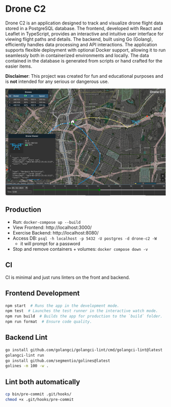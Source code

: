 # Drone C2

Drone C2 is an application designed to track and visualize drone flight
data stored in a PostgreSQL database. The frontend, developed with React and Leaflet
in TypeScript, provides an interactive and intuitive user interface for viewing flight
paths and details. The backend, built using Go (Golang), efficiently handles data
processing and API interactions. The application supports flexible deployment with
optional Docker support, allowing it to run seamlessly both in containerized
environments and locally. The data contained in the database is generated from
scripts or hand crafted for the easier items.

**Disclaimer**: This project was created for fun and educational purposes and
is **not** intended for any serious or dangerous use.

![Example pic](./example_pic.jpg)

## Production

- Run: `docker-compose up --build`
- View Frontend: http://localhost:3000/
- Exercise Backend: http://localhost:8080/
- Access DB: `psql -h localhost -p 5432 -U postgres -d drone-c2 -W`
  - it will prompt for a password
- Stop and remove containers + volumes: `docker compose down -v`

## CI

CI is minimal and just runs linters on the front and backend.

## Frontend Development

```sh
npm start  # Runs the app in the development mode.
npm test  # Launches the test runner in the interactive watch mode.
npm run build  # Builds the app for production to the `build` folder.
npm run format  # Ensure code quality.
```

## Backend Lint

```sh
go install github.com/golangci/golangci-lint/cmd/golangci-lint@latest
golangci-lint run
go install github.com/segmentio/golines@latest
golines -m 100 -w .
```

## Lint both automatically

```sh
cp bin/pre-commit .git/hooks/
chmod +x .git/hooks/pre-commit
```
